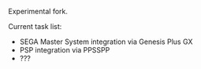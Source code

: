 Experimental fork.

Current task list:
- SEGA Master System integration via Genesis Plus GX
- PSP integration via PPSSPP
- ???
